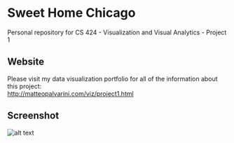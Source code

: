 Sweet Home Chicago
===================

Personal repository for CS 424 - Visualization and Visual Analytics - Project 1

## Website
Please visit my data visualization portfolio for all of the information about this project:<br>
http://matteopalvarini.com/viz/project1.html

## Screenshot
![alt text](http://matteopalvarini.com/viz/images/cover.png "Sweet Home Chicago")
